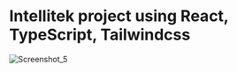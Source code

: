 # Intellitek project using React, TypeScript, Tailwindcss
![Screenshot_5](https://user-images.githubusercontent.com/101833474/194467841-1f7c4ad3-d8f0-49ec-bddb-80ef73b21318.png)

